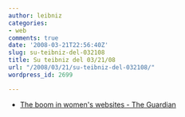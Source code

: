 ```yaml
---
author: leibniz
categories:
- web
comments: true
date: '2008-03-21T22:56:40Z'
slug: su-teibniz-del-032108
title: Su teibniz del 03/21/08
url: "/2008/03/21/su-teibniz-del-032108/"
wordpress_id: 2699

---
```

* [The boom in women's websites - The Guardian](http://feeds.feedburner.com/~r/teibniz/~3/255430920/29458577)


